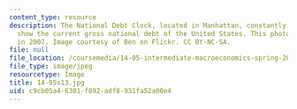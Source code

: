 ```yaml
---
content_type: resource
description: The National Debt Clock, located in Manhattan, constantly updates to
  show the current gross national debt of the United States. This photograph was taken
  in 2007. Image courtesy of Ben on Flickr. CC BY-NC-SA.
file: null
file_location: /coursemedia/14-05-intermediate-macroeconomics-spring-2013/c9cb05a46301f892adf8931fa52a00e4_14-05s13.jpg
file_type: image/jpeg
resourcetype: Image
title: 14-05s13.jpg
uid: c9cb05a4-6301-f892-adf8-931fa52a00e4
---
```

